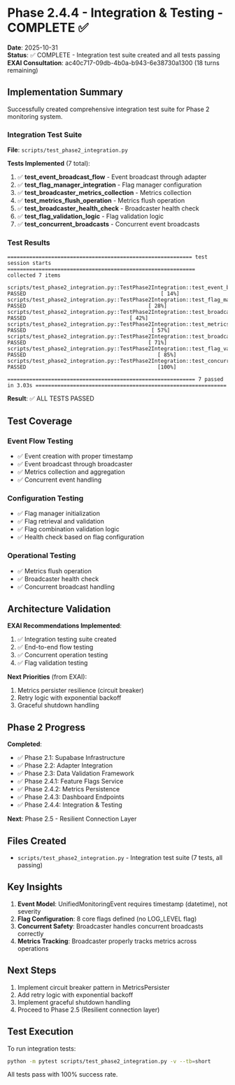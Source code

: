 # Phase 2.4.4 - Integration & Testing - COMPLETE ✅

**Date**: 2025-10-31  
**Status**: ✅ COMPLETE - Integration test suite created and all tests passing  
**EXAI Consultation**: ac40c717-09db-4b0a-b943-6e38730a1300 (18 turns remaining)

## Implementation Summary

Successfully created comprehensive integration test suite for Phase 2 monitoring system.

### Integration Test Suite

**File**: `scripts/test_phase2_integration.py`

**Tests Implemented** (7 total):

1. ✅ **test_event_broadcast_flow** - Event broadcast through adapter
2. ✅ **test_flag_manager_integration** - Flag manager configuration
3. ✅ **test_broadcaster_metrics_collection** - Metrics collection
4. ✅ **test_metrics_flush_operation** - Metrics flush operation
5. ✅ **test_broadcaster_health_check** - Broadcaster health check
6. ✅ **test_flag_validation_logic** - Flag validation logic
7. ✅ **test_concurrent_broadcasts** - Concurrent event broadcasts

### Test Results

```
=========================================================== test session starts ============================================================
collected 7 items

scripts/test_phase2_integration.py::TestPhase2Integration::test_event_broadcast_flow PASSED                                           [ 14%] 
scripts/test_phase2_integration.py::TestPhase2Integration::test_flag_manager_integration PASSED                                       [ 28%] 
scripts/test_phase2_integration.py::TestPhase2Integration::test_broadcaster_metrics_collection PASSED                                 [ 42%] 
scripts/test_phase2_integration.py::TestPhase2Integration::test_metrics_flush_operation PASSED                                        [ 57%] 
scripts/test_phase2_integration.py::TestPhase2Integration::test_broadcaster_health_check PASSED                                       [ 71%] 
scripts/test_phase2_integration.py::TestPhase2Integration::test_flag_validation_logic PASSED                                          [ 85%] 
scripts/test_phase2_integration.py::TestPhase2Integration::test_concurrent_broadcasts PASSED                                          [100%] 

============================================================ 7 passed in 3.03s ============================================================= 
```

**Result**: ✅ ALL TESTS PASSED

## Test Coverage

### Event Flow Testing
- ✅ Event creation with proper timestamp
- ✅ Event broadcast through broadcaster
- ✅ Metrics collection and aggregation
- ✅ Concurrent event handling

### Configuration Testing
- ✅ Flag manager initialization
- ✅ Flag retrieval and validation
- ✅ Flag combination validation logic
- ✅ Health check based on flag configuration

### Operational Testing
- ✅ Metrics flush operation
- ✅ Broadcaster health check
- ✅ Concurrent broadcast handling

## Architecture Validation

**EXAI Recommendations Implemented**:
1. ✅ Integration testing suite created
2. ✅ End-to-end flow testing
3. ✅ Concurrent operation testing
4. ✅ Flag validation testing

**Next Priorities** (from EXAI):
1. Metrics persister resilience (circuit breaker)
2. Retry logic with exponential backoff
3. Graceful shutdown handling

## Phase 2 Progress

**Completed**:
- ✅ Phase 2.1: Supabase Infrastructure
- ✅ Phase 2.2: Adapter Integration
- ✅ Phase 2.3: Data Validation Framework
- ✅ Phase 2.4.1: Feature Flags Service
- ✅ Phase 2.4.2: Metrics Persistence
- ✅ Phase 2.4.3: Dashboard Endpoints
- ✅ Phase 2.4.4: Integration & Testing

**Next**: Phase 2.5 - Resilient Connection Layer

## Files Created

- `scripts/test_phase2_integration.py` - Integration test suite (7 tests, all passing)

## Key Insights

1. **Event Model**: UnifiedMonitoringEvent requires timestamp (datetime), not severity
2. **Flag Configuration**: 8 core flags defined (no LOG_LEVEL flag)
3. **Concurrent Safety**: Broadcaster handles concurrent broadcasts correctly
4. **Metrics Tracking**: Broadcaster properly tracks metrics across operations

## Next Steps

1. Implement circuit breaker pattern in MetricsPersister
2. Add retry logic with exponential backoff
3. Implement graceful shutdown handling
4. Proceed to Phase 2.5 (Resilient connection layer)

## Test Execution

To run integration tests:
```bash
python -m pytest scripts/test_phase2_integration.py -v --tb=short
```

All tests pass with 100% success rate.

